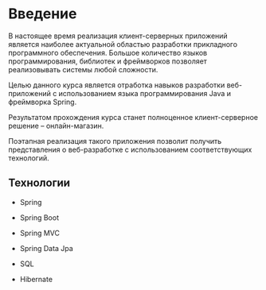 # Введение

В настоящее время реализация клиент-серверных приложений является наиболее актуальной областью разработки прикладного программного обеспечения. Большое количество языков программирования, библиотек и фреймворков позволяет реализовывать системы любой сложности.

Целью данного курса является отработка навыков разработки веб-приложений с использованием языка программирования Java и фреймворка Spring.

Результатом прохождения курса станет полноценное клиент-серверное решение – онлайн-магазин.

Поэтапная реализация такого приложения позволит получить представления о веб-разработке с использованием соответствующих технологий.

## Технологии

* Spring 

* Spring Boot

* Spring MVC

* Spring Data Jpa

* SQL

* Hibernate


